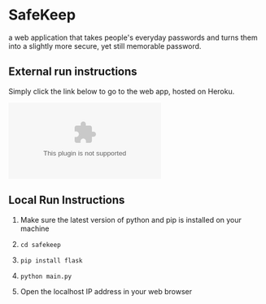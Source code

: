 # SafeKeep

a web application that takes people's everyday passwords and turns them into a slightly more secure, yet still memorable password.

## External run instructions

Simply click the link below to go to the web app, hosted on Heroku.

![Website](safekeep.herokuapp.com)

## Local Run Instructions

1. Make sure the latest version of python and pip is installed on your machine

2. `cd safekeep`

3. `pip install flask`

4. `python main.py`

5. Open the localhost IP address in your web browser
